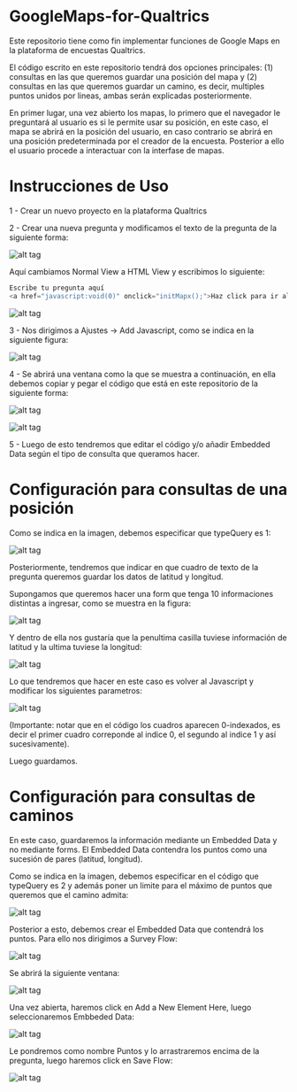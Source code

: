 # GoogleMaps-for-Qualtrics

Este repositorio tiene como fin implementar funciones de Google Maps en la plataforma de encuestas Qualtrics.

El código escrito en este repositorio tendrá dos opciones principales: (1) consultas en las que queremos guardar una posición del mapa y (2) consultas en las que queremos guardar un camino, es decir, multiples puntos unidos por lineas, ambas serán explicadas posteriormente.

En primer lugar, una vez abierto los mapas, lo primero que el navegador le preguntará al usuario es si le permite usar su posición, en este caso, el mapa se abrirá en la posición del usuario, en caso contrario se abrirá en una posición predeterminada por el creador de la encuesta. Posterior a ello el usuario procede a interactuar con la interfase de mapas.


# Instrucciones de Uso

1 - Crear un nuevo proyecto en la plataforma Qualtrics

2 - Crear una nueva pregunta y modificamos el texto de la pregunta de la siguiente forma:

![alt tag](http://i.imgur.com/oZFR6qw.png)

Aquí cambiamos Normal View a HTML View y escribimos lo siguiente:
```javascript
Escribe tu pregunta aquí
<a href="javascript:void(0)" onclick="initMapx();">Haz click para ir al mapa</a>
```

![alt tag](http://i.imgur.com/9Qxgtoc.png)

3 - Nos dirigimos a Ajustes -> Add Javascript, como se indica en la siguiente figura:

![alt tag](http://i.imgur.com/QKqH8MT.png)

4 - Se abrirá una ventana como la que se muestra a continuación, en ella debemos copiar y pegar el código que está en este repositorio de la siguiente forma:

![alt tag](http://i.imgur.com/tayziRb.png)

![alt tag](http://i.imgur.com/kWEyx9r.png)

5 - Luego de esto tendremos que editar el código y/o añadir Embedded Data según el tipo de consulta que queramos hacer.


# Configuración para consultas de una posición

Como se indica en la imagen, debemos especificar que typeQuery es 1:

![alt tag](http://i.imgur.com/HSuP3Tl.png)

Posteriormente, tendremos que indicar en que cuadro de texto de la pregunta queremos guardar los datos de latitud y longitud.

Supongamos que queremos hacer una form que tenga 10 informaciones distintas a ingresar, como se muestra en la figura:

![alt tag](http://i.imgur.com/vQe6M8X.png)

Y dentro de ella nos gustaría que la penultima casilla tuviese información de latitud y la ultima tuviese la longitud:

![alt tag](http://i.imgur.com/DaZaUA1.png)

Lo que tendremos que hacer en este caso es volver al Javascript y modificar los siguientes parametros:

![alt tag](http://i.imgur.com/Kyb6Mz3.png)

(Importante: notar que en el código los cuadros aparecen 0-indexados, es decir el primer cuadro correponde al indice 0, el segundo al indice 1 y así sucesivamente).

Luego guardamos.

# Configuración para consultas de caminos

En este caso, guardaremos la información mediante un Embedded Data y no mediante forms.
El Embedded Data contendra los puntos como una sucesión de pares (latitud, longitud).


Como se indica en la imagen, debemos especificar en el código que typeQuery es 2 y además poner un limite para el máximo de puntos que queremos que el camino admita:

![alt tag](http://i.imgur.com/e6KiI14.png)

Posterior a esto, debemos crear el Embedded Data que contendrá los puntos. Para ello nos dirigimos a Survey Flow:

![alt tag](http://i.imgur.com/DLCRAPB.png)

Se abrirá la siguiente ventana:

![alt tag](http://i.imgur.com/dULDdHM.png)

Una vez abierta, haremos click en Add a New Element Here, luego seleccionaremos Embbeded Data:

![alt tag](http://i.imgur.com/e1fALnQ.png)

Le pondremos como nombre Puntos y lo arrastraremos encima de la pregunta, luego haremos click en Save Flow:

![alt tag](http://i.imgur.com/mY22KVr.png)

